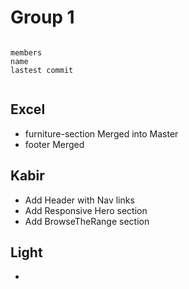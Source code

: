 # Group 1

```makdown

members 
name
lastest commit


```

## Excel

- furniture-section Merged into Master
- footer Merged

## Kabir

- Add Header with Nav links
- Add Responsive Hero section
- Add BrowseTheRange section

## Light

-
